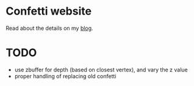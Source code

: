 # Confetti website

Read about the details on my [blog](https://www.jasoneveleth.com/blog/2023/07/20/confetti/).

# TODO

* use zbuffer for depth (based on closest vertex), and vary the z
  value
* proper handling of replacing old confetti

